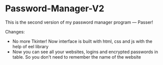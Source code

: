 # Password-Manager-V2
This is the second version of my password manager program — Passer!

Changes:
-  No more Tkinter! Now interface is built with html, css and js with the help of eel library
-  Now you can see all your websites, logins and encrypted passwords in table. So you don't need to remember the name of the website
